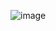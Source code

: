 ![image](https://github.com/justinhufford/made-with-python/assets/120344926/11fa3853-735c-4838-88db-79be786ad74d)
